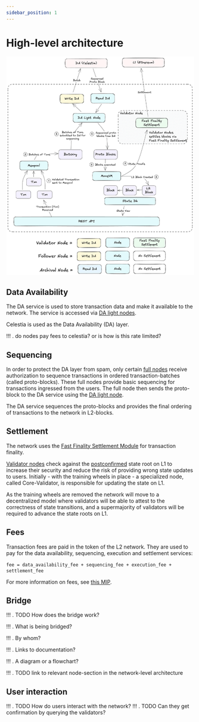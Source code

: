 ```yaml
---
sidebar_position: 1
---
```


# High-level architecture

![architecture_movement.png](./images/architecture_movement.png)

## Data Availability

The DA service is used to store transaction data and make it available to the network. The service is accessed via [DA light nodes](./node_level_architecture.md#da-light-node).

Celestia is used as the Data Availability (DA) layer.

!!! . do nodes pay fees to celestia? or is how is this rate limited?

## Sequencing

In order to protect the DA layer from spam, only certain [full nodes](./node_level_architecture.md#full-node) receive authorization to sequence transactions in ordered transaction-batches (called proto-blocks). These full nodes provide basic sequencing for transactions ingressed from the users. The full node then sends the proto-block to the DA service using the [DA light node](node_level_architecture.md#da-light-node).

The DA service sequences the proto-blocks and provides the final ordering of transactions to the network in L2-blocks.

## Settlement

The network uses the [Fast Finality Settlement Module](../Introduction/technical_details.md#fast-finality-settlement-module) for transaction finality.

[Validator nodes](./node_level_architecture.md#validator-node) check against the [postconfirmed](../Introduction/technical_details.md#fast-finality-settlement-module) state root on L1 to increase their security and reduce the risk of providing wrong state updates to users. Initially - with the training wheels in place - a specialized node, called Core-Validator, is responsible for updating the state on L1.

As the training wheels are removed the network will move to a decentralized model where validators will be able to attest to the correctness of state transitions, and a supermajority of validators will be required to advance the state roots on L1.

## Fees

Transaction fees are paid in the token of the L2 network. They are used to pay for the data availability, sequencing, execution and settlement services:

```
fee = data_availability_fee + sequencing_fee + execution_fee + settlement_fee
```

For more information on fees, see [this MIP](https://github.com/movementlabsxyz/MIP/pull/19).

## Bridge

!!! . TODO How does the bridge work? 

!!! . What is being bridged?

!!! . By whom?

!!! . Links to documentation?

!!! . A diagram or a flowchart?

!!! . TODO link to relevant node-section in the network-level architecture

## User interaction

!!! . TODO How do users interact with the network?
!!! . TODO Can they get confirmation by querying the validators?
